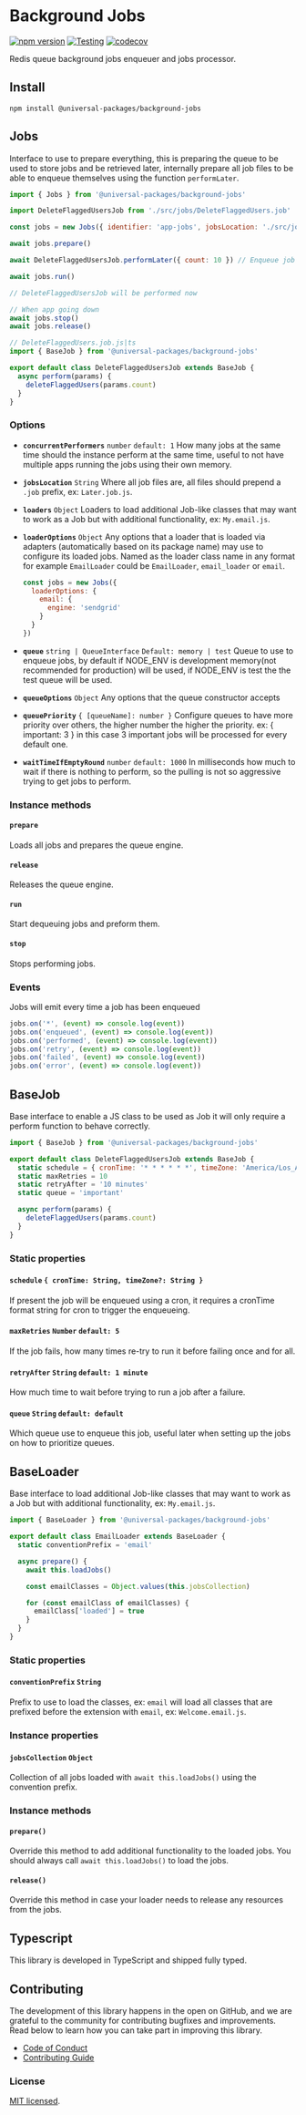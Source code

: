 # Background Jobs

[![npm version](https://badge.fury.io/js/@universal-packages%2Fbackground-jobs.svg)](https://www.npmjs.com/package/@universal-packages/background-jobs)
[![Testing](https://github.com/universal-packages/universal-background-jobs/actions/workflows/testing.yml/badge.svg)](https://github.com/universal-packages/universal-background-jobs/actions/workflows/testing.yml)
[![codecov](https://codecov.io/gh/universal-packages/universal-background-jobs/branch/main/graph/badge.svg?token=CXPJSN8IGL)](https://codecov.io/gh/universal-packages/universal-background-jobs)

Redis queue background jobs enqueuer and jobs processor.

## Install

```shell
npm install @universal-packages/background-jobs
```

## Jobs

Interface to use to prepare everything, this is preparing the queue to be used to store jobs and be retrieved later, internally prepare all job files to be able to enqueue themselves using the function `performLater`.

```js
import { Jobs } from '@universal-packages/background-jobs'

import DeleteFlaggedUsersJob from './src/jobs/DeleteFlaggedUsers.job'

const jobs = new Jobs({ identifier: 'app-jobs', jobsLocation: './src/jobs', concurrentPerformers: 2, queuePriority: { important: 2 }, waitTimeIfEmptyRound: 10000 })

await jobs.prepare()

await DeleteFlaggedUsersJob.performLater({ count: 10 }) // Enqueue job to be performed later

await jobs.run()

// DeleteFlaggedUsersJob will be performed now

// When app going down
await jobs.stop()
await jobs.release()
```

```js
// DeleteFlaggedUsers.job.js|ts
import { BaseJob } from '@universal-packages/background-jobs'

export default class DeleteFlaggedUsersJob extends BaseJob {
  async perform(params) {
    deleteFlaggedUsers(params.count)
  }
}
```

### Options

- **`concurrentPerformers`** `number` `default: 1`
  How many jobs at the same time should the instance perform at the same time, useful to not have multiple apps running the jobs using their own memory.
- **`jobsLocation`** `String`
  Where all job files are, all files should prepend a `.job` prefix, ex: `Later.job.js`.
- **`loaders`** `Object`
  Loaders to load additional Job-like classes that may want to work as a Job but with additional functionality, ex: `My.email.js`.
- **`loaderOptions`** `Object`
  Any options that a loader that is loaded via adapters (automatically based on its package name) may use to configure its loaded jobs. Named as the loader class name in any format for example `EmailLoader` could be `EmailLoader`, `email_loader` or `email`.

  ```js
  const jobs = new Jobs({
    loaderOptions: {
      email: {
        engine: 'sendgrid'
      }
    }
  })
  ```

- **`queue`** `string | QueueInterface` `Default: memory | test`
  Queue to use to enqueue jobs, by default if NODE_ENV is development memory(not recommended for production) will be used, if NODE_ENV is test the the test queue will be used.
- **`queueOptions`** `Object`
  Any options that the queue constructor accepts
- **`queuePriority`** `{ [queueName]: number }`
  Configure queues to have more priority over others, the higher number the higher the priority. ex: { important: 3 } in this case 3 important jobs will be processed for every default one.
- **`waitTimeIfEmptyRound`** `number` `default: 1000`
  In milliseconds how much to wait if there is nothing to perform, so the pulling is not so aggressive trying to get jobs to perform.

### Instance methods

#### **`prepare`**

Loads all jobs and prepares the queue engine.

#### **`release`**

Releases the queue engine.

#### **`run`**

Start dequeuing jobs and preform them.

#### **`stop`**

Stops performing jobs.

### Events

Jobs will emit every time a job has been enqueued

```js
jobs.on('*', (event) => console.log(event))
jobs.on('enqueued', (event) => console.log(event))
jobs.on('performed', (event) => console.log(event))
jobs.on('retry', (event) => console.log(event))
jobs.on('failed', (event) => console.log(event))
jobs.on('error', (event) => console.log(event))
```

## BaseJob

Base interface to enable a JS class to be used as Job it will only require a perform function to behave correctly.

```js
import { BaseJob } from '@universal-packages/background-jobs'

export default class DeleteFlaggedUsersJob extends BaseJob {
  static schedule = { cronTime: '* * * * * *', timeZone: 'America/Los_Angeles' }
  static maxRetries = 10
  static retryAfter = '10 minutes'
  static queue = 'important'

  async perform(params) {
    deleteFlaggedUsers(params.count)
  }
}
```

### Static properties

#### **`schedule`** `{ cronTime: String, timeZone?: String }`

If present the job will be enqueued using a cron, it requires a cronTime format string for cron to trigger the enqueueing.

#### **`maxRetries`** `Number` `default: 5`

If the job fails, how many times re-try to run it before failing once and for all.

#### **`retryAfter`** `String` `default: 1 minute`

How much time to wait before trying to run a job after a failure.

#### **`queue`** `String` `default: default`

Which queue use to enqueue this job, useful later when setting up the jobs on how to prioritize queues.

## BaseLoader

Base interface to load additional Job-like classes that may want to work as a Job but with additional functionality, ex: `My.email.js`.

```js
import { BaseLoader } from '@universal-packages/background-jobs'

export default class EmailLoader extends BaseLoader {
  static conventionPrefix = 'email'

  async prepare() {
    await this.loadJobs()

    const emailClasses = Object.values(this.jobsCollection)

    for (const emailClass of emailClasses) {
      emailClass['loaded'] = true
    }
  }
}
```

### Static properties

#### **`conventionPrefix`** `String`

Prefix to use to load the classes, ex: `email` will load all classes that are prefixed before the extension with `email`, ex: `Welcome.email.js`.

### Instance properties

#### **`jobsCollection`** `Object`

Collection of all jobs loaded with `await this.loadJobs()` using the convention prefix.

### Instance methods

#### **`prepare()`**

Override this method to add additional functionality to the loaded jobs. You should always call `await this.loadJobs()` to load the jobs.

#### **`release()`**

Override this method in case your loader needs to release any resources from the jobs.

## Typescript

This library is developed in TypeScript and shipped fully typed.

## Contributing

The development of this library happens in the open on GitHub, and we are grateful to the community for contributing bugfixes and improvements. Read below to learn how you can take part in improving this library.

- [Code of Conduct](./CODE_OF_CONDUCT.md)
- [Contributing Guide](./CONTRIBUTING.md)

### License

[MIT licensed](./LICENSE).
